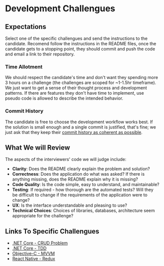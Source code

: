 # Development Challengues

## Expectations

Select one of the specific challengues and send the instructions to the candidate. Recomend follow the instructions in the README files, once the candidate gets to a stopping point, they should commit and push the code and email a link to their repository.

### Time Allotment

We should respect the candidate's time and don't want they spending more 3 hours on a challenge (the challenges are scoped for ~1-1.5hr timeframe). We just want to get a sense of their thought process and development patterns. If there are features they don't have time to implement, use pseudo code is allowed to describe the intended behavior.

### Commit History

The candidate is free to choose the development workflow works best. If the solution is small enough and a single commit is justified, that's fine; we just ask that they keep their [commit history as coherent as possible](https://www.reviewboard.org/docs/codebase/dev/git/clean-commits/).

## What We will Review

The aspects of the interviewers' code we will judge include:

- **Clarity**: Does the README clearly explain the problem and solution?
- **Correctness**: Does the application do what was asked? If there is anything missing, does the README explain why it is missing?
- **Code Quality**: Is the code simple, easy to understand, and maintainable?
- **Testing**: If required - how thorough are the automated tests? Will they be difficult to change if the requirements of the application were to change?
- **UX**: Is the interface understandable and pleasing to use?
- **Technical Choices**: Choices of libraries, databases, architecture seem appropriate for the challenge?

## Links To Specific Challengues

- [.NET Core - CRUD Problem](dotnet_crud.md)
- [.NET Core - TDD](dotnet_tdd.md)
- [Objective-C - MVVM](ios_pycom.md)
- [React Native - Redux](react_native_todo.md)
